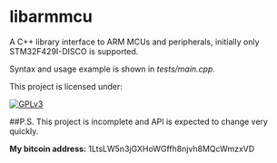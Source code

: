 libarmmcu
=========

A C++ library interface to ARM MCUs and peripherals, initially only STM32F429I-DISCO is supported.

Syntax and usage example is shown in _tests/main.cpp_.

This project is licensed under:

[![GPLv3](https://raw.githubusercontent.com/metherealone/qrive/misc/gplv3-127x51.png)](http://www.gnu.org/licenses/gpl-3.0.html)


##P.S.
This project is incomplete and API is expected to change very quickly.

**My bitcoin address:** 1LtsLW5n3jGXHoWGffh8njvh8MQcWmzxVD
